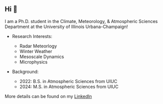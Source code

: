 ## Hi 👋

<!--
**klundstrom33/klundstrom33** is a ✨ _special_ ✨ repository because its `README.md` (this file) appears on your GitHub profile.

Here are some ideas to get you started:

- 🔭 I’m currently working on ...
- 🌱 I’m currently learning ...
- 👯 I’m looking to collaborate on ...
- 🤔 I’m looking for help with ...
- 💬 Ask me about ...
- 📫 How to reach me: ...
- 😄 Pronouns: ...
- ⚡ Fun fact: ...
-->
I am a Ph.D. student in the Climate, Meteorology, & Atmospheric Sciences Department at the University of Illinois Urbana-Champaign!  

- Research Interests:
  -  Radar Meteorlogy
  -  Winter Weather
  -  Mesoscale Dynamics
  -  Microphysics
 
- Background:
  - 2022: B.S. in Atmospheric Sciences from UIUC
  - 2024: M.S. in Atmospheric Sciences from UIUC

More details can be found on my [LinkedIn](www.linkedin.com/in/kaylee-heimes-lundstrom-9973891ab)

 


